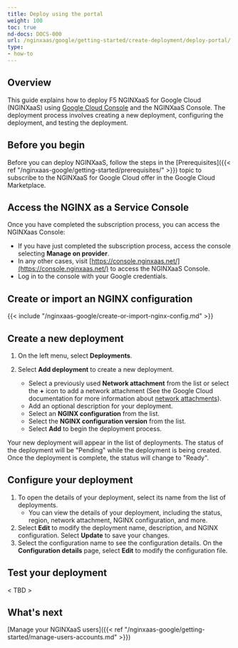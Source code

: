 ```yaml
---
title: Deploy using the portal
weight: 100
toc: true
nd-docs: DOCS-000
url: /nginxaas/google/getting-started/create-deployment/deploy-portal/
type:
- how-to
---
```


## Overview

This guide explains how to deploy F5 NGINXaaS for Google Cloud (NGINXaaS) using [Google Cloud Console](https://console.cloud.google.com) and the NGINXaaS Console. The deployment process involves creating a new deployment, configuring the deployment, and testing the deployment.

## Before you begin

Before you can deploy NGINXaaS, follow the steps in the [Prerequisites]({{< ref "/nginxaas-google/getting-started/prerequisites/" >}}) topic to subscribe to the NGINXaaS for Google Cloud offer in the Google Cloud Marketplace.

## Access the NGINX as a Service Console

Once you have completed the subscription process, you can access the NGINXaas Console:

- If you have just completed the subscription process, access the console selecting **Manage on provider**.
- In any other cases, visit [https://console.nginxaas.net/](https://console.nginxaas.net/) to access the NGINXaaS Console.
- Log in to the console with your Google credentials.

## Create or import an NGINX configuration

{{< include "/nginxaas-google/create-or-import-nginx-config.md" >}}

## Create a new deployment

1. On the left menu, select **Deployments**.
1. Select **Add deployment** to create a new deployment.

   - Select a previously used **Network attachment** from the list or select the **+** icon to add a network attachment (See the Google Cloud documentation for more information about [network attachments](https://cloud.google.com/vpc/docs/create-manage-network-attachments)).
   - Add an optional description for your deployment.
   - Select an **NGINX configuration** from the list.
   - Select the **NGINX configuration version** from the list.
   - Select **Add** to begin the deployment process.

Your new deployment will appear in the list of deployments. The status of the deployment will be "Pending" while the deployment is being created. Once the deployment is complete, the status will change to "Ready".

## Configure your deployment

1. To open the details of your deployment, select its name from the list of deployments.
   - You can view the details of your deployment, including the status, region, network attachment, NGINX configuration, and more.
1. Select **Edit** to modify the deployment name, description, and NGINX configuration. Select **Update** to save your changes.
1. Select the configuration name to see the configuration details. On the **Configuration details** page, select **Edit** to modify the configuration file.

## Test your deployment

< TBD >

## What's next

[Manage your NGINXaaS users]({{< ref "/nginxaas-google/getting-started/manage-users-accounts.md" >}})